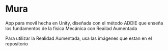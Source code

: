 # Mura
 App para movil hecha en Unity, diseñada con el método ADDIE que enseña los fundamentos de la fisica Mecánica con Reailad Aumentada


 Para utilizar la Realidad Aumentada, usa las imágenes que estan en el repositorio
